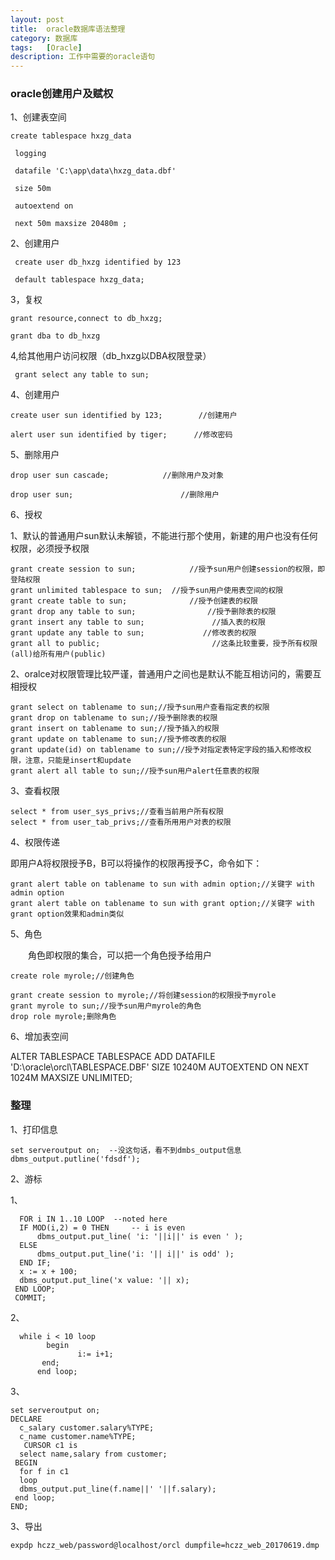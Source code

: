 ```yaml
---
layout: post
title:  oracle数据库语法整理
category: 数据库
tags:   [Oracle]
description: 工作中需要的oracle语句
---
```



### oracle创建用户及赋权


1、创建表空间

    create tablespace hxzg_data

     logging

     datafile 'C:\app\data\hxzg_data.dbf'

     size 50m

     autoextend on

     next 50m maxsize 20480m ;

2、创建用户

     create user db_hxzg identified by 123

     default tablespace hxzg_data;

3，复权

    grant resource,connect to db_hxzg;

    grant dba to db_hxzg

4,给其他用户访问权限（db_hxzg以DBA权限登录）

     grant select any table to sun;



4、创建用户

    create user sun identified by 123;        //创建用户

    alert user sun identified by tiger;      //修改密码

5、删除用户

    drop user sun cascade;            //删除用户及对象

    drop user sun;                        //删除用户

6、授权

1、默认的普通用户sun默认未解锁，不能进行那个使用，新建的用户也没有任何权限，必须授予权限

    grant create session to sun;            //授予sun用户创建session的权限，即登陆权限
    grant unlimited tablespace to sun;  //授予sun用户使用表空间的权限
    grant create table to sun;              //授予创建表的权限
    grant drop any table to sun;                //授予删除表的权限
    grant insert any table to sun;               //插入表的权限
    grant update any table to sun;             //修改表的权限
    grant all to public;                         //这条比较重要，授予所有权限(all)给所有用户(public)

2、oralce对权限管理比较严谨，普通用户之间也是默认不能互相访问的，需要互相授权


    grant select on tablename to sun;//授予sun用户查看指定表的权限
    grant drop on tablename to sun;//授予删除表的权限
    grant insert on tablename to sun;//授予插入的权限
    grant update on tablename to sun;//授予修改表的权限
    grant update(id) on tablename to sun;//授予对指定表特定字段的插入和修改权限，注意，只能是insert和update
    grant alert all table to sun;//授予sun用户alert任意表的权限


3、查看权限

    select * from user_sys_privs;//查看当前用户所有权限
    select * from user_tab_privs;//查看所用用户对表的权限

4、权限传递

   即用户A将权限授予B，B可以将操作的权限再授予C，命令如下：

    grant alert table on tablename to sun with admin option;//关键字 with admin option
    grant alert table on tablename to sun with grant option;//关键字 with grant option效果和admin类似

5、角色

　　角色即权限的集合，可以把一个角色授予给用户

    create role myrole;//创建角色

    grant create session to myrole;//将创建session的权限授予myrole
    grant myrole to sun;//授予sun用户myrole的角色
    drop role myrole;删除角色


6、增加表空间

  ALTER TABLESPACE TABLESPACE ADD DATAFILE
 'D:\oracle\orcl\TABLESPACE.DBF'
 SIZE 10240M AUTOEXTEND ON NEXT 1024M MAXSIZE UNLIMITED;

### 整理

1、打印信息

    set serveroutput on;  --没这句话，看不到dmbs_output信息
    dbms_output.putline('fdsdf');


2、游标

  1、      

      FOR i IN 1..10 LOOP  --noted here
      IF MOD(i,2) = 0 THEN     -- i is even
          dbms_output.put_line( 'i: '||i||' is even ' );
      ELSE
          dbms_output.put_line('i: '|| i||' is odd' );
      END IF;
      x := x + 100;
      dbms_output.put_line('x value: '|| x);
     END LOOP;
     COMMIT;


 2、

      while i < 10 loop
            begin
                   i:= i+1;
           end;
          end loop;


3、

    set serveroutput on;
    DECLARE
      c_salary customer.salary%TYPE;
      c_name customer.name%TYPE;
       CURSOR c1 is
      select name,salary from customer;
     BEGIN
      for f in c1
      loop
      dbms_output.put_line(f.name||' '||f.salary);
     end loop;
    END;



3、导出

    expdp hczz_web/password@localhost/orcl dumpfile=hczz_web_20170619.dmp

